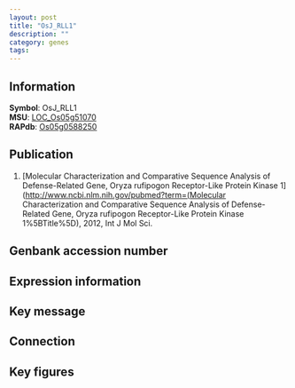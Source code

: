 ```yaml
---
layout: post
title: "OsJ_RLL1"
description: ""
category: genes
tags: 
---
```


## Information
__Symbol__: OsJ_RLL1  
__MSU__: [LOC_Os05g51070](http://rice.plantbiology.msu.edu/cgi-bin/ORF_infopage.cgi?orf=LOC_Os05g51070)  
__RAPdb__: [Os05g0588250](http://rapdb.dna.affrc.go.jp/viewer/gbrowse_details/irgsp1?name=Os05g0588250)  

## Publication
1. [Molecular Characterization and Comparative Sequence Analysis of Defense-Related Gene, Oryza rufipogon Receptor-Like Protein Kinase 1](http://www.ncbi.nlm.nih.gov/pubmed?term=(Molecular Characterization and Comparative Sequence Analysis of Defense-Related Gene, Oryza rufipogon Receptor-Like Protein Kinase 1%5BTitle%5D), 2012, Int J Mol Sci.

## Genbank accession number

## Expression information

## Key message

## Connection

## Key figures


